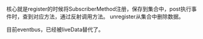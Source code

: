 核心就是register的时候将SubscriberMethod注册，保存到集合中，post执行事件时，查到对应方法，通过反射调用方法。
unregister从集合中删除数据。

目前eventbus，已经被liveData替代了。